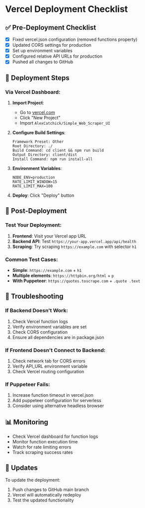# Vercel Deployment Checklist

## ✅ Pre-Deployment Checklist

- [x] Fixed vercel.json configuration (removed functions property)
- [x] Updated CORS settings for production
- [x] Set up environment variables
- [x] Configured relative API URLs for production
- [x] Pushed all changes to GitHub

## 🚀 Deployment Steps

### Via Vercel Dashboard:

1. **Import Project**:
   - Go to [vercel.com](https://vercel.com)
   - Click "New Project"
   - Import `AlexCatchick/Simple_Web_Scraper_UI`

2. **Configure Build Settings**:
   ```
   Framework Preset: Other
   Root Directory: ./
   Build Command: cd client && npm run build
   Output Directory: client/dist
   Install Command: npm run install-all
   ```

3. **Environment Variables**:
   ```
   NODE_ENV=production
   RATE_LIMIT_WINDOW=15
   RATE_LIMIT_MAX=100
   ```

4. **Deploy**: Click "Deploy" button

## 🔧 Post-Deployment

### Test Your Deployment:

1. **Frontend**: Visit your Vercel app URL
2. **Backend API**: Test `https://your-app.vercel.app/api/health`
3. **Scraping**: Try scraping `https://example.com` with selector `h1`

### Common Test Cases:
- **Simple**: `https://example.com` + `h1`
- **Multiple elements**: `https://httpbin.org/html` + `p`
- **With Puppeteer**: `https://quotes.toscrape.com` + `.quote .text`

## 🐛 Troubleshooting

### If Backend Doesn't Work:
1. Check Vercel function logs
2. Verify environment variables are set
3. Check CORS configuration
4. Ensure all dependencies are in package.json

### If Frontend Doesn't Connect to Backend:
1. Check network tab for CORS errors
2. Verify API_URL environment variable
3. Check Vercel routing configuration

### If Puppeteer Fails:
1. Increase function timeout in vercel.json
2. Add puppeteer configuration for serverless
3. Consider using alternative headless browser

## 📊 Monitoring

- Check Vercel dashboard for function logs
- Monitor function execution time
- Watch for rate limiting errors
- Track scraping success rates

## 🔄 Updates

To update the deployment:
1. Push changes to GitHub main branch
2. Vercel will automatically redeploy
3. Test the updated functionality
